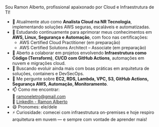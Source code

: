 Sou Ramon Alberto, profissional apaixonado por Cloud e Infraestrutura de TI!

- 🔭 Atualmente atuo como **Analista Cloud na NR Tecnologia**, implementando soluções AWS seguras, escaláveis e automatizadas.
- 🌱 Estudando continuamente para aprimorar meus conhecimentos em **AWS, Linux, Segurança e Automação**, com foco nas certificações:
  - AWS Certified Cloud Practitioner (em preparação)
  - AWS Certified Solutions Architect – Associate (em preparação)
- 👯 Aberto a colaborar em projetos envolvendo **Infraestrutura como Código (Terraform)**, **CI/CD com GitHub Actions**, automações em nuvem e migrações cloud.
- 🤔 Buscando evoluir ainda mais com boas práticas em arquitetura de soluções, containers e DevSecOps.
- 💬 Me pergunte sobre **EC2, RDS, Lambda, VPC, S3, GitHub Actions, Segurança AWS, Automação, Monitoramento**.
- 📫 Como me encontrar:  
  📧 ramoneletro@gmail.com  
  🔗 [LinkedIn - Ramon Alberto](https://www.linkedin.com/in/ramon-cloud2/)
- 😄 Pronomes: ele/dele
- ⚡ Curiosidade: comecei com infraestrutura on-premises e hoje respiro arquitetura em nuvem — e sempre com vontade de aprender mais!
